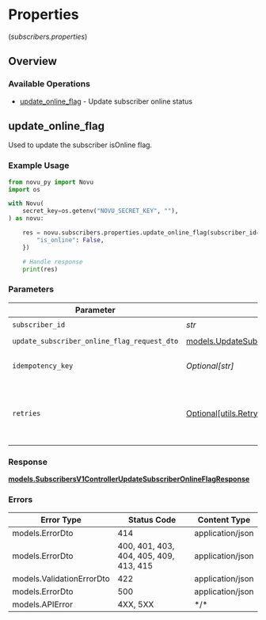 # Properties
(*subscribers.properties*)

## Overview

### Available Operations

* [update_online_flag](#update_online_flag) - Update subscriber online status

## update_online_flag

Used to update the subscriber isOnline flag.

### Example Usage

```python
from novu_py import Novu
import os

with Novu(
    secret_key=os.getenv("NOVU_SECRET_KEY", ""),
) as novu:

    res = novu.subscribers.properties.update_online_flag(subscriber_id="<id>", update_subscriber_online_flag_request_dto={
        "is_online": False,
    })

    # Handle response
    print(res)

```

### Parameters

| Parameter                                                                                           | Type                                                                                                | Required                                                                                            | Description                                                                                         |
| --------------------------------------------------------------------------------------------------- | --------------------------------------------------------------------------------------------------- | --------------------------------------------------------------------------------------------------- | --------------------------------------------------------------------------------------------------- |
| `subscriber_id`                                                                                     | *str*                                                                                               | :heavy_check_mark:                                                                                  | N/A                                                                                                 |
| `update_subscriber_online_flag_request_dto`                                                         | [models.UpdateSubscriberOnlineFlagRequestDto](../../models/updatesubscriberonlineflagrequestdto.md) | :heavy_check_mark:                                                                                  | N/A                                                                                                 |
| `idempotency_key`                                                                                   | *Optional[str]*                                                                                     | :heavy_minus_sign:                                                                                  | A header for idempotency purposes                                                                   |
| `retries`                                                                                           | [Optional[utils.RetryConfig]](../../models/utils/retryconfig.md)                                    | :heavy_minus_sign:                                                                                  | Configuration to override the default retry behavior of the client.                                 |

### Response

**[models.SubscribersV1ControllerUpdateSubscriberOnlineFlagResponse](../../models/subscribersv1controllerupdatesubscriberonlineflagresponse.md)**

### Errors

| Error Type                             | Status Code                            | Content Type                           |
| -------------------------------------- | -------------------------------------- | -------------------------------------- |
| models.ErrorDto                        | 414                                    | application/json                       |
| models.ErrorDto                        | 400, 401, 403, 404, 405, 409, 413, 415 | application/json                       |
| models.ValidationErrorDto              | 422                                    | application/json                       |
| models.ErrorDto                        | 500                                    | application/json                       |
| models.APIError                        | 4XX, 5XX                               | \*/\*                                  |